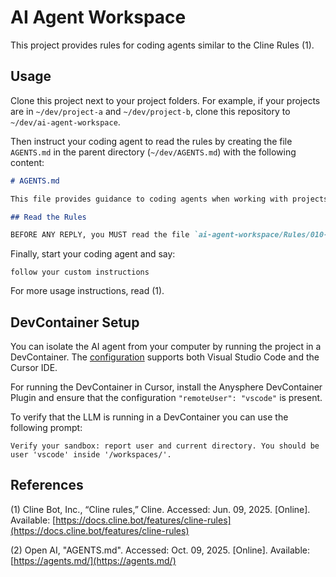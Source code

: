 # AI Agent Workspace

This project provides rules for coding agents similar to the Cline Rules (1).

## Usage

Clone this project next to your project folders. For example, if your projects are in `~/dev/project-a` and `~/dev/project-b`, clone this repository to `~/dev/ai-agent-workspace`.

Then instruct your coding agent to read the rules by creating the file `AGENTS.md` in the parent directory (`~/dev/AGENTS.md`) with the following content:

```markdown
# AGENTS.md

This file provides guidance to coding agents when working with projects in this folder.

## Read the Rules

BEFORE ANY REPLY, you MUST read the file `ai-agent-workspace/Rules/010-first-processing-steps.md` and follow ALL contained instructions.
```

Finally, start your coding agent and say:

```text
follow your custom instructions
```

For more usage instructions, read (1).

## DevContainer Setup

You can isolate the AI agent from your computer by running the project in a DevContainer. The [configuration](./.devcontainer/devcontainer.json) supports both Visual Studio Code and the Cursor IDE.

For running the DevContainer in Cursor, install the Anysphere DevContainer Plugin and ensure that the configuration `"remoteUser": "vscode"` is present.

To verify that the LLM is running in a DevContainer you can use the following prompt:

```text
Verify your sandbox: report user and current directory. You should be user 'vscode' inside '/workspaces/'.
```

## References

(1) Cline Bot, Inc., “Cline rules,” Cline. Accessed: Jun. 09, 2025. [Online]. Available: [https://docs.cline.bot/features/cline-rules](https://docs.cline.bot/features/cline-rules)

(2) Open AI, "AGENTS.md". Accessed: Oct. 09, 2025. [Online]. Available: [https://agents.md/](https://agents.md/)